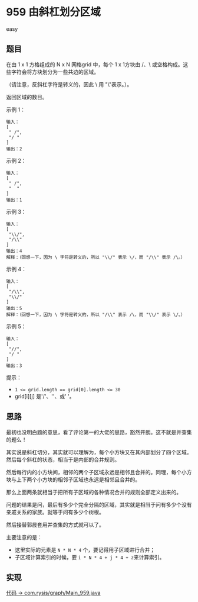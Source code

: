 # 959 由斜杠划分区域

easy

## 题目

在由 1 x 1 方格组成的 N x N 网格grid 中，每个 1 x 1方块由 /、\ 或空格构成。这些字符会将方块划分为一些共边的区域。

（请注意，反斜杠字符是转义的，因此 \ 用 "\\"表示。）。

返回区域的数目。

示例 1：
```
输入：
[
 " /",
 "/ "
]
输出：2
```

示例 2：
```
输入：
[
 " /",
 "  "
]
输出：1
```

示例 3：
```
输入：
[
 "\\/",
 "/\\"
]
输出：4
解释：（回想一下，因为 \ 字符是转义的，所以 "\\/" 表示 \/，而 "/\\" 表示 /\。）
```
示例 4：
```
输入：
[
 "/\\",
 "\\/"
]
输出：5
解释：（回想一下，因为 \ 字符是转义的，所以 "/\\" 表示 /\，而 "\\/" 表示 \/。）
```
示例 5：
```
输入：
[
 "//",
 "/ "
]
输出：3
```

提示：
- `1 <= grid.length == grid[0].length <= 30`
- grid[i][j] 是'/'、'\'、或' '。

## 思路

最初也没明白题的意思，看了评论第一的大佬的思路，豁然开朗。这不就是并查集的题么！

其实说是斜杠切分，其实就可以理解为，每个小方块又在其内部划分了四个区域。然后每个斜杠的状态，相当于是内部的合并规则。

然后每行内的小方块间，相邻的两个子区域永远是相邻且合并的。同理，每个小方块与上下两个小方块的相邻子区域也永远是相邻且合并的。

那么上面两条就相当于把所有子区域的各种情况合并的规则全部定义出来的。

问题的结果是问，最后有多少个完全分隔的区域，其实就是相当于问有多少个没有亲戚关系的家族。就等于问有多少个树根。

然后接替郭晨套用并查集的方式就可以了。

主要注意的是：
- 这里实际的元素是 `N * N * 4` 个，要记得用子区域进行合并；
- 子区域计算索引的时候，要 `i * N * 4 + j * 4 + z`来计算索引。

## 实现

[代码 -> com.rysis/graph/Main_959.java](../../src/com/rysis/graph/Main_959.java)